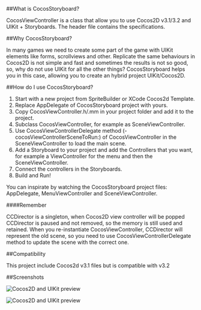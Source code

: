 ##What is CocosStoryboard?

CocosViewController is a class that allow you to use Cocos2D v3.1/3.2 and UIKit + Storyboards.
The header file contains the specifications.

##Why CocosStoryboard?

In many games we need to create some part of the game with UIKit elements like forms, scrollviews and other.
Replicate the same behaviours in Cocos2D is not simple and fast and sometimes the results is not so good, so, why do not use UIKit for all the other things?
CocosStoryboard helps you in this case, allowing you to create an hybrid project UIKit/Cocos2D.


##How do I use CocosStoryboard?

1. Start with a new project from SpriteBuilder or XCode Cocos2d Template.
2. Replace AppDelegate of CocosStoryboard project with yours.
3. Copy CocosViewController.h/.mm in your project folder and add it to the project.
4. Subclass CocosViewController, for example as SceneViewController.
5. Use CocosViewControllerDelegate method (-cocosViewControllerSceneToRun:) of CocosViewController in the SceneViewController to load the main scene.
6. Add a Storyboard to your project and add the Controllers that you want, for example a ViewController for the menu and then the SceneViewController.
7. Connect the controllers in the Storyboards.
8. Build and Run!

You can inspirate by watching the CocosStoryboard project files: AppDelegate, MenuViewController and SceneViewController.

####Remember

CCDirector is a singleton, when Cocos2D view controller will be popped CCDirector is paused and not removed, so the memory is still used and retained. When you re-instantiate CocosViewController, CCDirector will represent the old scene, so you need to use CocosViewControllerDelegate method to update the scene with the correct one.

##Compatibility

This project include Cocos2d v3.1 files but is compatible with v3.2

##Screenshots

![Cocos2D and UIKit preview](http://www.dimitrigiani.it/files/cocos-uikit-1-1.png)

![Cocos2D and UIKit preview](http://www.dimitrigiani.it/files/cocos-uikit-2.png)

